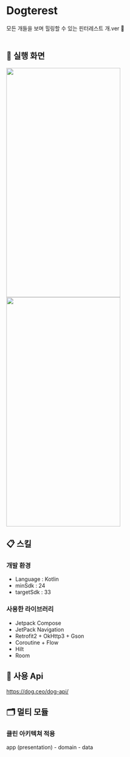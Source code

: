 # Dogterest
모든 개들을 보며 힐링할 수 있는 핀터레스트 개.ver 🐶
<br><br>

## 📱 실행 화면
<img src="https://github.com/xxria17/Dogterest/assets/41279544/1d84fc9d-ff7e-4809-914b-1d8c4de47f0e" width="300" height="600"/>
<img src="https://github.com/xxria17/Dogterest/assets/41279544/66ec6fa8-0f21-4b24-883f-046d5d01e7c5" width="300" height="600"/>


## 📋 스킬
### 개발 환경
- Language : Kotlin
- minSdk : 24
- targetSdk : 33
### 사용한 라이브러리
- Jetpack Compose
- JetPack Navigation
- Retrofit2 + OkHttp3 + Gson
- Coroutine + Flow
- Hilt
- Room

## 🐶 사용 Api
https://dog.ceo/dog-api/

## 🗂 멀티 모듈
### 클린 아키텍쳐 적용
app (presentation) - domain - data
